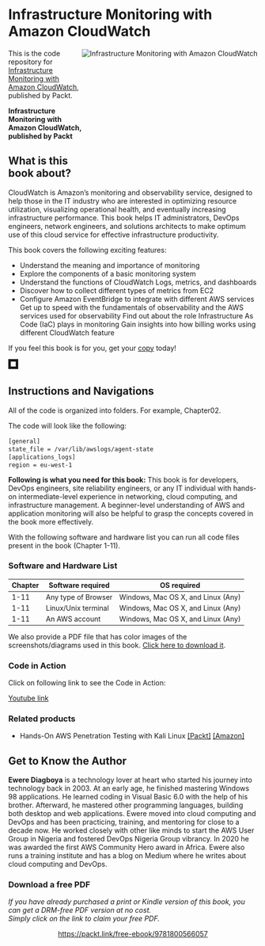 # Infrastructure Monitoring with Amazon CloudWatch

<a href="https://www.packtpub.com/cloud-networking/infrastructure-monitoring-with-amazon-cloudwatch?utm_source=github&utm_medium=repository&utm_campaign=9781800566057"><img src="https://static.packt-cdn.com/products/9781800566057/cover/smaller" alt="Infrastructure Monitoring with Amazon CloudWatch" height="256px" align="right"></a>

This is the code repository for [Infrastructure Monitoring with Amazon CloudWatch](https://www.packtpub.com/cloud-networking/infrastructure-monitoring-with-amazon-cloudwatch?utm_source=github&utm_medium=repository&utm_campaign=9781800566057), published by Packt.

**Infrastructure Monitoring with Amazon CloudWatch, published by Packt**

## What is this book about?
CloudWatch is Amazon’s monitoring and observability service, designed to help those in the IT industry who are interested in optimizing resource utilization, visualizing operational health, and eventually increasing infrastructure performance. This book helps IT administrators, DevOps engineers, network engineers, and solutions architects to make optimum use of this cloud service for effective infrastructure productivity. 

This book covers the following exciting features:
* Understand the meaning and importance of monitoring
* Explore the components of a basic monitoring system
* Understand the functions of CloudWatch Logs, metrics, and dashboards
* Discover how to collect different types of metrics from EC2
* Configure Amazon EventBridge to integrate with different AWS services
Get up to speed with the fundamentals of observability and the AWS services used for observability
Find out about the role Infrastructure As Code (IaC) plays in monitoring
Gain insights into how billing works using different CloudWatch feature

If you feel this book is for you, get your [copy](https://www.amazon.com/dp/1800566050) today!

<a href="https://www.packtpub.com/?utm_source=github&utm_medium=banner&utm_campaign=GitHubBanner"><img src="https://raw.githubusercontent.com/PacktPublishing/GitHub/master/GitHub.png" 
alt="https://www.packtpub.com/" border="5" /></a>

## Instructions and Navigations
All of the code is organized into folders. For example, Chapter02.

The code will look like the following:
```
[general]
state_file = /var/lib/awslogs/agent-state
[applications_logs]
region = eu-west-1
```

**Following is what you need for this book:**
This book is for developers, DevOps engineers, site reliability engineers, or any IT individual with hands-on intermediate-level experience in networking, cloud computing, and infrastructure management. A beginner-level understanding of AWS and application monitoring will also be helpful to grasp the concepts covered in the book more effectively.

With the following software and hardware list you can run all code files present in the book (Chapter 1-11).
### Software and Hardware List
| Chapter | Software required | OS required |
| -------- | ------------------------------------ | ----------------------------------- |
| 1-11 | Any type of Browser | Windows, Mac OS X, and Linux (Any) |
| 1-11 | Linux/Unix terminal | Windows, Mac OS X, and Linux (Any) |
| 1-11 | An AWS account | Windows, Mac OS X, and Linux (Any) |

We also provide a PDF file that has color images of the screenshots/diagrams used in this book. [Click here to download it](https://static.packt-cdn.com/downloads/9781800566057_ColorImages.pdf).

### Code in Action
Click on following link to see the Code in Action:

[Youtube link](http://bit.ly/3vgjYuk)

### Related products
* Hands-On AWS Penetration Testing with Kali Linux [[Packt]](https://www.packtpub.com/product/hands-on-aws-penetration-testing-with-kali-linux/9781789136722?utm_source=github&utm_medium=repository&utm_campaign=9781789136722) [[Amazon]](https://www.amazon.com/dp/1789136725)

## Get to Know the Author
**Ewere Diagboya**
is a technology lover at heart who started his journey into technology back in 2003. At an early age, he finished mastering Windows 98 applications. He learned coding in Visual Basic 6.0 with the help of his brother.
Afterward, he mastered other programming languages, building both desktop and web applications. Ewere moved into cloud computing and DevOps and has been practicing, training, and mentoring for close to a decade now.
He worked closely with other like minds to start the AWS User Group in Nigeria and fostered DevOps Nigeria Group vibrancy. In 2020 he was awarded the first AWS Community Hero award in Africa. Ewere also runs a training institute and has a blog on Medium where he writes about cloud computing and DevOps.
### Download a free PDF

 <i>If you have already purchased a print or Kindle version of this book, you can get a DRM-free PDF version at no cost.<br>Simply click on the link to claim your free PDF.</i>
<p align="center"> <a href="https://packt.link/free-ebook/9781800566057">https://packt.link/free-ebook/9781800566057 </a> </p>